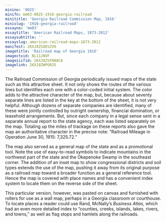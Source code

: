 ```yaml
---
minino: '0025'
minifn: mm03-0025-1916-georgia-railroad
minititle: 'Georgia Railroad Commission Map, 1916'
minislug: '1916-georgia-railroad'
essayno: 'mm03'
essaytitle: 'American Railroad Maps, 1873-2012'
essaysubtitle: ''
essayslug: american-railroad-maps-1873-2012
manifest: 2KXJ8ZSQESZV6
imagetitle: 'Railroad map of Georgia 1916'
imagectxid: NL11JNVF
imageiiifid: 2KXJ8ZSFHNAC6
imagelink: 2KXJ8ZWPGR35
---
```

The Railroad Commission of Georgia periodically issued maps of the state such as this attractive sheet. It not only shows the routes of the various lines but identifies each one with a color-coded initial system. The color adds to the attractive character of the map, but, because about seventy separate lines are listed in the key at the bottom of the sheet, it is not very helpful. Although dozens of separate companies are identified, many of these were jointly controlled by outright ownership, financial domination, or leasehold arrangements. But, since each company in a legal sense sent in a separate annual report to the state agency, each was listed separately on the map. Totaling up the miles of trackage on these reports also gave the map an authoritative character in the precise note: “Railroad Mileage in Operation June 30, 1915: 7,325.72.” 

The map also served as a general map of the state and as a promotional tool. Note the use of easy-to-read symbols to indicate mountains in the northwest part of the state and the Okepenoke Swamp in the southeast corner. The addition of an inset map to show congressional districts and soil types extends the use of the map, pushing it away from its original purpose as a railroad map toward a broader function as a general reference tool. Hence the map is covered with place names and has a convenient index system to locate them on the reverse side of the sheet. 

This particular version, however, was pasted on canvas and furnished with rollers for use as a wall map, perhaps in a Georgia classroom or courthouse. To locate places a reader could use Rand, McNallyʼs _Business Atlas_, which had an even more detailed index to “counties, creeks, islands, lakes, rivers, and towns,” as well as flag stops and hamlets along the railroads.

